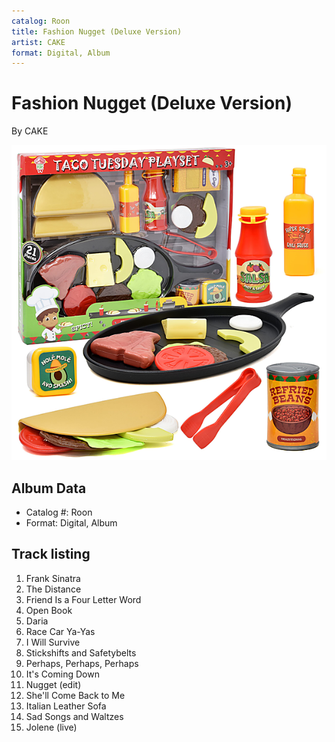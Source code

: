 ```yaml
---
catalog: Roon
title: Fashion Nugget (Deluxe Version)
artist: CAKE
format: Digital, Album
---
```


# Fashion Nugget (Deluxe Version)

By CAKE

![](../../assets/albumcovers/CAKE-Fashion_Nugget_Deluxe_Version.png)

## Album Data

- Catalog #: Roon
- Format: Digital, Album


## Track listing


1. Frank Sinatra
2. The Distance
3. Friend Is a Four Letter Word
4. Open Book
5. Daria
6. Race Car Ya-Yas
7. I Will Survive
8. Stickshifts and Safetybelts
9. Perhaps, Perhaps, Perhaps
10. It's Coming Down
11. Nugget (edit)
12. She'll Come Back to Me
13. Italian Leather Sofa
14. Sad Songs and Waltzes
15. Jolene (live)

